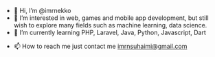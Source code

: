 - 👋 Hi, I’m @imrnekko
- 👀 I’m interested in web, games and mobile app development, but still wish to explore many fields such as machine learning, data science.
- 🌱 I’m currently learning PHP, Laravel, Java, Python, Javascript, Dart
<!---- 💞️ I’m looking to collaborate on ...--->
- 📫 How to reach me just contact me imrnsuhaimi@gmail.com

<!---
imrnekko/imrnekko is a ✨ special ✨ repository because its `README.md` (this file) appears on your GitHub profile.
You can click the Preview link to take a look at your changes.
--->
